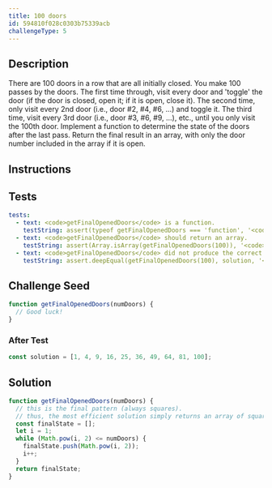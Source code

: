 ```yaml
---
title: 100 doors
id: 594810f028c0303b75339acb
challengeType: 5
---
```


## Description
<section id='description'>
There are 100 doors in a row that are all initially closed. You make 100 passes by the doors. The first time through, visit every door and 'toggle' the door (if the door is closed, open it; if it is open, close it). The second time, only visit every 2nd door (i.e., door #2, #4, #6, ...) and toggle it. The third time, visit every 3rd door (i.e., door #3, #6, #9, ...), etc., until you only visit the 100th door.
Implement a function to determine the state of the doors after the last pass. Return the final result in an array, with only the door number included in the array if it is open.
</section>

## Instructions
<section id='instructions'>

</section>

## Tests
<section id='tests'>

```yml
tests:
  - text: <code>getFinalOpenedDoors</code> is a function.
    testString: assert(typeof getFinalOpenedDoors === 'function', '<code>getFinalOpenedDoors</code> is a function.');
  - text: <code>getFinalOpenedDoors</code> should return an array.
    testString: assert(Array.isArray(getFinalOpenedDoors(100)), '<code>getFinalOpenedDoors</code> should return an array.');
  - text: <code>getFinalOpenedDoors</code> did not produce the correct results.
    testString: assert.deepEqual(getFinalOpenedDoors(100), solution, '<code>getFinalOpenedDoors</code> did not produce the correct results.');

```

</section>

## Challenge Seed
<section id='challengeSeed'>

<div id='js-seed'>

```js
function getFinalOpenedDoors(numDoors) {
  // Good luck!
}
```

</div>


### After Test
<div id='js-teardown'>

```js
const solution = [1, 4, 9, 16, 25, 36, 49, 64, 81, 100];
```

</div>

</section>

## Solution
<section id='solution'>


```js
function getFinalOpenedDoors(numDoors) {
  // this is the final pattern (always squares).
  // thus, the most efficient solution simply returns an array of squares up to numDoors).
  const finalState = [];
  let i = 1;
  while (Math.pow(i, 2) <= numDoors) {
    finalState.push(Math.pow(i, 2));
    i++;
  }
  return finalState;
}

```

</section>

